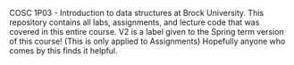 COSC 1P03 - Introduction to data structures at Brock University.
This repository contains all labs, assignments, and lecture code that was covered in this entire course.
V2 is a label given to the Spring term version of this course! (This is only applied to Assignments)
Hopefully anyone who comes by this finds it helpful.
